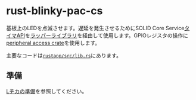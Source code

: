# rust-blinky-pac-cs

基板上のLEDを点滅させます。遅延を発生させるためにSOLID Core Service[タイマAPI][1]を[ラッパーライブラリ](../common/solid)を経由して使用します。GPIOレジスタの操作に[peripheral access crate](../common/bcm2711_pac)を使用します。

主要なコードは[`rustapp/src/lib.rs`](./rustapp/src/lib.rs)にあります。

## 準備

[Lチカの準備](../doc/blinky-prepare.md)を参照してください。

[1]: http://solid.kmckk.com/doc/skit/current/os/cs/timer.html
